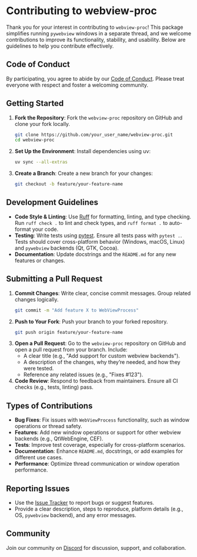 # Contributing to webview-proc

Thank you for your interest in contributing to `webview-proc`! This package simplifies running `pywebview` windows in a separate thread, and we welcome contributions to improve its functionality, stability, and usability. Below are guidelines to help you contribute effectively.

## Code of Conduct
By participating, you agree to abide by our [Code of Conduct](CODE_OF_CONDUCT.md). Please treat everyone with respect and foster a welcoming community.

## Getting Started
1. **Fork the Repository**: Fork the `webview-proc` repository on GitHub and clone your fork locally.
   ```bash
   git clone https://github.com/your_user_name/webview-proc.git
   cd webview-proc
   ```
2. **Set Up the Environment**: Install dependencies using uv:
   ```bash
   uv sync --all-extras
   ```
3. **Create a Branch**: Create a new branch for your changes:
   ```bash
   git checkout -b feature/your-feature-name
   ```

## Development Guidelines
- **Code Style & Linting**: Use [Ruff](https://docs.astral.sh/ruff/) for formatting, linting, and type checking. Run `ruff check .` to lint and check types, and `ruff format .` to auto-format your code.
- **Testing**: Write tests using [pytest](https://docs.pytest.org/). Ensure all tests pass with `pytest .`. Tests should cover cross-platform behavior (Windows, macOS, Linux) and `pywebview` backends (Qt, GTK, Cocoa).
- **Documentation**: Update docstrings and the `README.md` for any new features or changes.

## Submitting a Pull Request
1. **Commit Changes**: Write clear, concise commit messages. Group related changes logically.
   ```bash
   git commit -m "Add feature X to WebViewProcess"
   ```
2. **Push to Your Fork**: Push your branch to your forked repository.
   ```bash
   git push origin feature/your-feature-name
   ```
3. **Open a Pull Request**: Go to the `webview-proc` repository on GitHub and open a pull request from your branch. Include:
   - A clear title (e.g., "Add support for custom webview backends").
   - A description of the changes, why they’re needed, and how they were tested.
   - Reference any related issues (e.g., "Fixes #123").
4. **Code Review**: Respond to feedback from maintainers. Ensure all CI checks (e.g., tests, linting) pass.

## Types of Contributions
- **Bug Fixes**: Fix issues with `WebViewProcess` functionality, such as window operations or thread safety.
- **Features**: Add new window operations or support for other webview backends (e.g., QtWebEngine, CEF).
- **Tests**: Improve test coverage, especially for cross-platform scenarios.
- **Documentation**: Enhance `README.md`, docstrings, or add examples for different use cases.
- **Performance**: Optimize thread communication or window operation performance.

## Reporting Issues
- Use the [Issue Tracker](https://github.com/10x-concepts/webview-proc/issues) to report bugs or suggest features.
- Provide a clear description, steps to reproduce, platform details (e.g., OS, `pywebview` backend), and any error messages.

## Community
Join our community on [Discord](https://discord.gg/Cmw45JPJZ5) for discussion, support, and collaboration.
